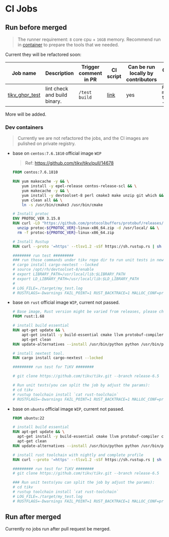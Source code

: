 CI Jobs
===

## Run before merged

> The runner requirement: `8` core cpu + `16GB` memory.
> Recommend run in [container](#dev-containers) to prepare the tools that we needed.


Current they will be refactored soon:

| Job name                                                      | Description                  | Trigger comment in PR | CI script                                                | Can be run locally by contributors | Core Instructions to run locally                       | Runner resouce requirement |
| ------------------------------------------------------------- | ---------------------------- | --------------------- | -------------------------------------------------------- | ---------------------------------- | ------------------------------------------------------ | -------------------------- |
| [tikv_ghpr_test](/jenkins/jobs/ci/tikv/tikv/ghpr_test.groovy) | lint check and build binary. | `/test build`         | [link](/jenkins/pipelines/ci/tikv/tikv_ghpr_test.groovy) | yes                                | `FAIL_POINT=1=1 make test_with_nextest -j <cpu-cores>` | 8 core cpu, 16GB memory    |

More will be added.

### Dev containers

> Currently we are not refactored the jobs, and the CI images are pulished on private registry.

- base on `centos:7.6.1810` official image `WIP`
  > Ref: https://github.com/tikv/tikv/pull/14678
  ```Dockerfile
  FROM centos:7.6.1810

  RUN yum makecache -y && \
      yum install -y epel-release centos-release-scl && \
      yum makecache -y && \
      yum install -y devtoolset-8 perl cmake3 make unzip git which && \
      yum clean all && \
      ln -s /usr/bin/cmake3 /usr/bin/cmake

  # Install protoc
  ENV PROTOC_VER 3.15.8
  RUN curl -LO "https://github.com/protocolbuffers/protobuf/releases/download/v${PROTOC_VER}/protoc-${PROTOC_VER}-linux-x86_64.zip" && \
    unzip protoc-${PROTOC_VER}-linux-x86_64.zip -d /usr/local/ && \
    rm -f protoc-${PROTOC_VER}-linux-x86_64.zip

  # Install Rustup
  RUN curl --proto '=https' --tlsv1.2 -sSf https://sh.rustup.rs | sh -s -- --profile complete --default-toolchain none -y

  ######## run test #########
  ### run those commands under tikv repo dir to run unit tests in new terminal to reload your PATH environment variable:
  # cargo install cargo-nextest --locked
  # source /opt/rh/devtoolset-8/enable
  # export LIBRARY_PATH=/usr/local/lib:$LIBRARY_PATH
  # export LD_LIBRARY_PATH=/usr/local/lib:$LD_LIBRARY_PATH
  #
  # LOG_FILE=./target/my_test.log
  # RUSTFLAGS=-Dwarnings FAIL_POINT=1 RUST_BACKTRACE=1 MALLOC_CONF=prof:true,prof_active:false CI=1 make test
  ```

- base on `rust` official image `WIP`, current not passed.
    ```Dockerfile
    # Base image, Rust version might be varied from releases, please check the Cargo.toml before setting the correct version.
    FROM rust:1.68

    # install build essential
    RUN apt-get update && \
        apt-get install -y build-essential cmake llvm protobuf-compiler python3 && \
        apt-get clean
    RUN update-alternatives --install /usr/bin/python python /usr/bin/python3 1

    # install nextest tool.
    RUN cargo install cargo-nextest --locked

    ######### run test for TiKV ########

    # git clone https://github.com/tikv/tikv.git --branch release-6.5

    # Run unit tests(you can split the job by adjust the params):
    # cd tikv
    # rustup toolchain install `cat rust-toolchain`
    # RUSTFLAGS=-Dwarnings FAIL_POINT=1 RUST_BACKTRACE=1 MALLOC_CONF=prof:true,prof_active:false CI=1 make test_with_nextest
    ```

- base on `ubuntu` official image `WIP`, current not passed.
  ```Dockerfile
  FROM ubuntu:22

  # install build essential
  RUN apt-get update && \
    apt-get install -y build-essential cmake llvm protobuf-compiler curl git python3 && \
    apt-get clean
  RUN update-alternatives --install /usr/bin/python python /usr/bin/python3 1

  # install rust toolchain with nightly and complete profile
  RUN curl --proto '=https' --tlsv1.2 -sSf https://sh.rustup.rs | sh

  ######### run test for TiKV ########
  # git clone https://github.com/tikv/tikv.git --branch release-6.5

  ### Run unit tests(you can split the job by adjust the params):
  # cd tikv
  # rustup toolchain install `cat rust-toolchain`
  # LOG_FILE=./target/my_test.log
  # RUSTFLAGS=-Dwarnings FAIL_POINT=1 RUST_BACKTRACE=1 MALLOC_CONF=prof:true,prof_active:false CI=1 make test_with_nextest
  ```

## Run after merged

Currently no jobs run after pull request be merged.

